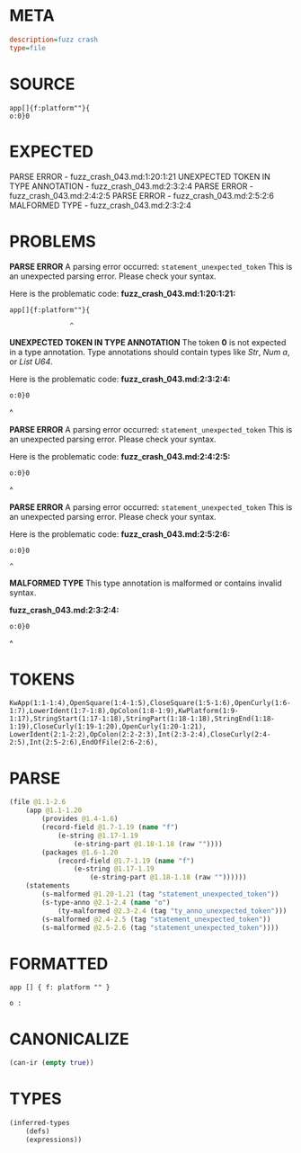 # META
~~~ini
description=fuzz crash
type=file
~~~
# SOURCE
~~~roc
app[]{f:platform""}{
o:0}0
~~~
# EXPECTED
PARSE ERROR - fuzz_crash_043.md:1:20:1:21
UNEXPECTED TOKEN IN TYPE ANNOTATION - fuzz_crash_043.md:2:3:2:4
PARSE ERROR - fuzz_crash_043.md:2:4:2:5
PARSE ERROR - fuzz_crash_043.md:2:5:2:6
MALFORMED TYPE - fuzz_crash_043.md:2:3:2:4
# PROBLEMS
**PARSE ERROR**
A parsing error occurred: `statement_unexpected_token`
This is an unexpected parsing error. Please check your syntax.

Here is the problematic code:
**fuzz_crash_043.md:1:20:1:21:**
```roc
app[]{f:platform""}{
```
                   ^


**UNEXPECTED TOKEN IN TYPE ANNOTATION**
The token **0** is not expected in a type annotation.
Type annotations should contain types like _Str_, _Num a_, or _List U64_.

Here is the problematic code:
**fuzz_crash_043.md:2:3:2:4:**
```roc
o:0}0
```
  ^


**PARSE ERROR**
A parsing error occurred: `statement_unexpected_token`
This is an unexpected parsing error. Please check your syntax.

Here is the problematic code:
**fuzz_crash_043.md:2:4:2:5:**
```roc
o:0}0
```
   ^


**PARSE ERROR**
A parsing error occurred: `statement_unexpected_token`
This is an unexpected parsing error. Please check your syntax.

Here is the problematic code:
**fuzz_crash_043.md:2:5:2:6:**
```roc
o:0}0
```
    ^


**MALFORMED TYPE**
This type annotation is malformed or contains invalid syntax.

**fuzz_crash_043.md:2:3:2:4:**
```roc
o:0}0
```
  ^


# TOKENS
~~~zig
KwApp(1:1-1:4),OpenSquare(1:4-1:5),CloseSquare(1:5-1:6),OpenCurly(1:6-1:7),LowerIdent(1:7-1:8),OpColon(1:8-1:9),KwPlatform(1:9-1:17),StringStart(1:17-1:18),StringPart(1:18-1:18),StringEnd(1:18-1:19),CloseCurly(1:19-1:20),OpenCurly(1:20-1:21),
LowerIdent(2:1-2:2),OpColon(2:2-2:3),Int(2:3-2:4),CloseCurly(2:4-2:5),Int(2:5-2:6),EndOfFile(2:6-2:6),
~~~
# PARSE
~~~clojure
(file @1.1-2.6
	(app @1.1-1.20
		(provides @1.4-1.6)
		(record-field @1.7-1.19 (name "f")
			(e-string @1.17-1.19
				(e-string-part @1.18-1.18 (raw ""))))
		(packages @1.6-1.20
			(record-field @1.7-1.19 (name "f")
				(e-string @1.17-1.19
					(e-string-part @1.18-1.18 (raw ""))))))
	(statements
		(s-malformed @1.20-1.21 (tag "statement_unexpected_token"))
		(s-type-anno @2.1-2.4 (name "o")
			(ty-malformed @2.3-2.4 (tag "ty_anno_unexpected_token")))
		(s-malformed @2.4-2.5 (tag "statement_unexpected_token"))
		(s-malformed @2.5-2.6 (tag "statement_unexpected_token"))))
~~~
# FORMATTED
~~~roc
app [] { f: platform "" }

o : 

~~~
# CANONICALIZE
~~~clojure
(can-ir (empty true))
~~~
# TYPES
~~~clojure
(inferred-types
	(defs)
	(expressions))
~~~
